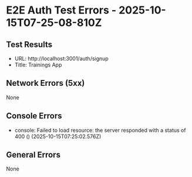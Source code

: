 # E2E Auth Test Errors - 2025-10-15T07-25-08-810Z

## Test Results
- URL: http://localhost:3001/auth/signup
- Title: Trainings App

## Network Errors (5xx)
None

## Console Errors
- console: Failed to load resource: the server responded with a status of 400 () (2025-10-15T07:25:02.576Z)

## General Errors
None
